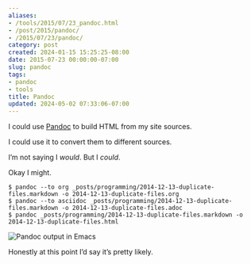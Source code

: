 ```yaml
---
aliases:
- /tools/2015/07/23_pandoc.html
- /post/2015/pandoc/
- /2015/07/23/pandoc/
category: post
created: 2024-01-15 15:25:25-08:00
date: 2015-07-23 00:00:00-07:00
slug: pandoc
tags:
- pandoc
- tools
title: Pandoc
updated: 2024-05-02 07:33:06-07:00
---
```


I could use [Pandoc](http://pandoc.org/) to build HTML from my site
sources.

I could use it to convert them to different sources.

I’m not saying I *would*. But I *could*.

Okay I might.

````
$ pandoc --to org _posts/programming/2014-12-13-duplicate-files.markdown -o 2014-12-13-duplicate-files.org
$ pandoc --to asciidoc _posts/programming/2014-12-13-duplicate-files.markdown -o 2014-12-13-duplicate-files.adoc
$ pandoc _posts/programming/2014-12-13-duplicate-files.markdown -o 2014-12-13-duplicate-files.html
````

![Pandoc output in Emacs](attachments/img/2015/emacs-pandoc.png)

Honestly at this point I’d say it’s pretty likely.